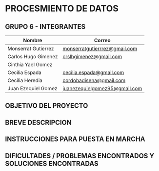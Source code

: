 # PROCESMIENTO DE DATOS 
##  GRUPO 6 - INTEGRANTES

| Nombre                | Correo                         |
|-----------------------|--------------------------------|
| Monserrat Gutierrez   | monserratgutierrrez@gmail.com  |
| Carlos Hugo Gimenez   | crslhgimenez@gmail.com         |
| Cinthia Yael Gomez    |                                |
| Cecilia Espada        | cecilia.espada@gmail.com       |
| Cecilia Heredia       | cordobadisena@gmail.com        |
| Juan Ezequiel Gomez   | juanezequielgomez95@gmail.com  |


## OBJETIVO DEL PROYECTO


## BREVE DESCRIPCION


## INSTRUCCIONES PARA PUESTA EN MARCHA


## DIFICULTADES / PROBLEMAS ENCONTRADOS Y SOLUCIONES ENCONTRADAS


